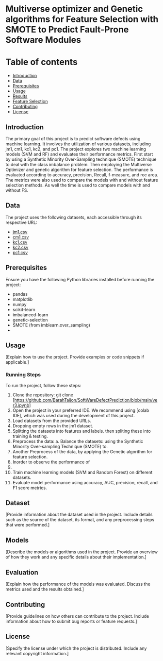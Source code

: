 # Multiverse optimizer and Genetic algorithms for Feature Selection with SMOTE to Predict Fault-Prone Software Modules


# Table of contents

- [Introduction](#introduction)
- [Data](#data)
- [Prerequisites](#prerequisites)
- [Usage](#usage)
- [Results](#results)
- [Feature Selection](#feature-selection)
- [Contributing](#contributing)
- [License](#license)


## Introduction

The primary goal of this project is to predict software defects using machine learning. It involves the utilization of various datasets, including jm1, cm1, kc1, kc2, and pc1. The project explores two machine learning models (SVM and RF) and evaluates their performance metrics. First start by using a Synthetic Minority Over-Sampling technique (SMOTE) technique to deal with the class imbalance problem. Then employing the Multiverse Optimizer and genetic algorithm for feature selection. The performance is evaluated according to accuracy, precision, Recall, f-measure, and roc area. The metrics were also used to compare the models with and without feature selection methods. As well the time is used to compare models with and without FS.
 
## Data

The project uses the following datasets, each accessible through its respective URL:
- [jm1.csv](https://raw.githubusercontent.com/BarahTaijon/SoftWareDefectPrediction/main/Datasets/jm1.csv)
- [cm1.csv](https://raw.githubusercontent.com/BarahTaijon/SoftWareDefectPrediction/main/Datasets/cm1.csv)
- [kc1.csv](https://raw.githubusercontent.com/BarahTaijon/SoftWareDefectPrediction/main/Datasets/kc1.csv)
- [kc2.csv](https://raw.githubusercontent.com/BarahTaijon/SoftWareDefectPrediction/main/Datasets/kc2.csv)
- [pc1.csv](https://raw.githubusercontent.com/BarahTaijon/SoftWareDefectPrediction/main/Datasets/pc1.csv)


## Prerequisites

Ensure you have the following Python libraries installed before running the project:
- pandas
- matplotlib
- numpy
- scikit-learn
- imbalanced-learn
- genetic-selection
- SMOTE (from imblearn.over_sampling)
- 


## Usage

[Explain how to use the project. Provide examples or code snippets if applicable.]

### Running Steps

To run the project, follow these steps:

1. Clone the repository:
git clone [https://github.com/BarahTaijon/SoftWareDefectPrediction/blob/main/ver3.ipynb]
2. Open the project in your preferred IDE. We recommend using [colab IDE], which was used during the development of this project.
4. Load datasets from the provided URLs.
5. Dropping empty rows in the jm1 dataset.
6. Splitting the datasets into features and labels. then spliting these into training & testing.
7. Preprocess the data:
      a.  Balance the datasets: using the Synthetic Minority Over-sampling 
          Technique (SMOTE) to.
9. Another Preprocess of the data, by applying the Genetic algorithm for feature selection.
10. Inorder to observe the performance of 
11.  
12. Train machine learning models (SVM and Random Forest) on different datasets.
13. Evaluate model performance using accuracy, AUC, precision, recall, and F1 score metrics.
   

## Dataset

[Provide information about the dataset used in the project. Include details such as the source of the dataset, its format, and any preprocessing steps that were performed.]

## Models

[Describe the models or algorithms used in the project. Provide an overview of how they work and any specific details about their implementation.]

## Evaluation

[Explain how the performance of the models was evaluated. Discuss the metrics used and the results obtained.]

## Contributing

[Provide guidelines on how others can contribute to the project. Include information about how to submit bug reports or feature requests.]

## License

[Specify the license under which the project is distributed. Include any relevant copyright information.]




